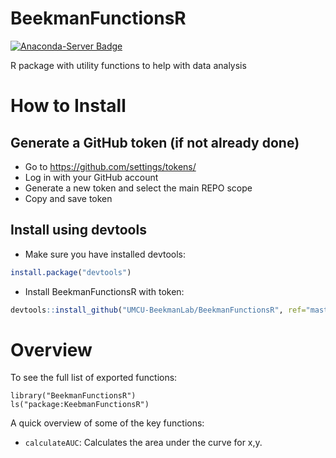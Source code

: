 # BeekmanFunctionsR

[![Anaconda-Server Badge](https://anaconda.org/fongchun/r-tinyutils/badges/version.svg)](https://anaconda.org/fongchun/r-tinyutils)

R package with utility functions to help with data analysis

# How to Install

## Generate a GitHub token (if not already done)
* Go to https://github.com/settings/tokens/ 
* Log in with your GitHub account
* Generate a new token and select the main REPO scope
* Copy and save token

## Install using devtools 
* Make sure you have installed devtools:
```r
install.package("devtools")
```

* Install BeekmanFunctionsR with token:

```r
devtools::install_github("UMCU-BeekmanLab/BeekmanFunctionsR", ref="master", auth_token="<replace with token>")
```

# Overview

To see the full list of exported functions:

```{r}
library("BeekmanFunctionsR")
ls("package:KeebmanFunctionsR")
```

A quick overview of some of the key functions:

* `calculateAUC`: Calculates the area under the curve for x,y.
